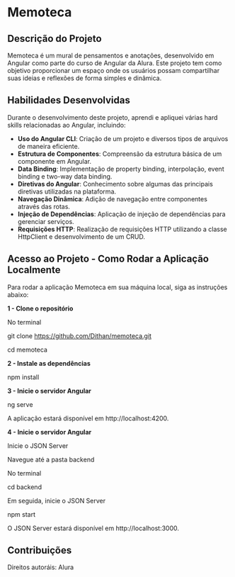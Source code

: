 # Memoteca

## Descrição do Projeto

Memoteca é um mural de pensamentos e anotações, desenvolvido em Angular como parte do curso de Angular da Alura. Este projeto tem como objetivo proporcionar um espaço onde os usuários possam compartilhar suas ideias e reflexões de forma simples e dinâmica.

## Habilidades Desenvolvidas

Durante o desenvolvimento deste projeto, aprendi e apliquei várias hard skills relacionadas ao Angular, incluindo:

- **Uso do Angular CLI**: Criação de um projeto e diversos tipos de arquivos de maneira eficiente.
- **Estrutura de Componentes**: Compreensão da estrutura básica de um componente em Angular.
- **Data Binding**: Implementação de property binding, interpolação, event binding e two-way data binding.
- **Diretivas do Angular**: Conhecimento sobre algumas das principais diretivas utilizadas na plataforma.
- **Navegação Dinâmica**: Adição de navegação entre componentes através das rotas.
- **Injeção de Dependências**: Aplicação de injeção de dependências para gerenciar serviços.
- **Requisições HTTP**: Realização de requisições HTTP utilizando a classe HttpClient e desenvolvimento de um CRUD.

## Acesso ao Projeto - Como Rodar a Aplicação Localmente

Para rodar a aplicação Memoteca em sua máquina local, siga as instruções abaixo:

**1 - Clone o repositório**

No terminal

git clone https://github.com/Dithan/memoteca.git

cd memoteca

**2 - Instale as dependências**

npm install

**3 - Inicie o servidor Angular**

ng serve

A aplicação estará disponível em http://localhost:4200.

**4 - Inicie o servidor Angular**

Inicie o JSON Server

Navegue até a pasta backend

No terminal

cd backend

Em seguida, inicie o JSON Server

npm start

O JSON Server estará disponível em http://localhost:3000.

## Contribuições

Direitos autoráis: Alura
